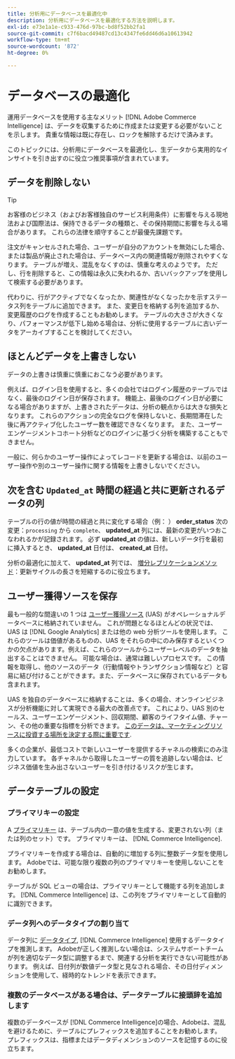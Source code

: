 ```yaml
---
title: 分析用にデータベースを最適化中
description: 分析用にデータベースを最適化する方法を説明します。
exl-id: e73e1a1e-c933-476d-97bc-bd8f52bb2fa1
source-git-commit: c7f6bacd49487cd13c4347fe6dd46d6a10613942
workflow-type: tm+mt
source-wordcount: '872'
ht-degree: 0%

---
```


# データベースの最適化

運用データベースを使用する主なメリット [!DNL Adobe Commerce Intelligence] は、データを収集するために作成または変更する必要がないことを示します。 貴重な情報は既に存在し、ロックを解除するだけで済みます。

このトピックには、分析用にデータベースを最適化し、生データから実用的なインサイトを引き出すのに役立つ推奨事項が含まれています。

## データを削除しない

>[!TIP]
>
>お客様のビジネス（およびお客様独自のサービス利用条件）に影響を与える現地法および国際法は、保持できるデータの種類と、その保持期間に影響を与える場合があります。 これらの法律を順守することが最優先課題です。

注文がキャンセルされた場合、ユーザーが自分のアカウントを無効にした場合、または製品が廃止された場合は、データベース内の関連情報が削除されやすくなります。 テーブルが増え、混乱をなくすのは、慎重な考えのようです。 ただし、行を削除すると、この情報は永久に失われるか、古いバックアップを使用して検索する必要があります。

代わりに、行がアクティブでなくなったか、関連性がなくなったかを示すステータス列をテーブルに追加できます。 また、変更日を格納する列を追加するか、変更履歴のログを作成することもお勧めします。 テーブルの大きさが大きくなり、パフォーマンスが低下し始める場合は、分析に使用するテーブルに古いデータをアーカイブすることを検討してください。

## ほとんどデータを上書きしない

データの上書きは慎重に慎重におこなう必要があります。

例えば、ログイン日を使用すると、多くの会社ではログイン履歴のテーブルではなく、最後のログイン日が保存されます。 機能上、最後のログイン日が必要になる場合がありますが、上書きされたデータは、分析の観点からは大きな損失となります。 これらのアクションの完全なログを保持しないと、長期間滞在した後に再アクティブ化したユーザー数を確認できなくなります。 また、ユーザーエンゲージメントコホート分析などのログインに基づく分析を構築することもできません。

一般に、何らかのユーザー操作によってレコードを更新する場合は、以前のユーザー操作や別のユーザー操作に関する情報を上書きしないでください。

## 次を含む `Updated_at` 時間の経過と共に更新されるデータの列

テーブルの行の値が時間の経過と共に変化する場合（例： ） **order\_status** 次の変更：`processing` から `complete`、 **updated\_at** 列には、最新の変更がいつおこなわれるかが記録されます。 必ず **updated\_at** の値は、新しいデータ行を最初に挿入するとき、 **updated\_at** 日付は、 **created\_at** 日付。

分析の最適化に加えて、 **updated\_at** 列では、 [増分レプリケーションメソッド](../data-analyst/data-warehouse-mgr/cfg-replication-methods.md)：更新サイクルの長さを短縮するのに役立ちます。

## ユーザー獲得ソースを保存

最も一般的な間違いの 1 つは [ユーザー獲得ソース](../data-analyst/analysis/google-track-user-acq.md) (UAS) がオペレーショナルデータベースに格納されていません。 これが問題となるほとんどの状況では、UAS は [!DNL Google Analytics] または他の web 分析ツールを使用します。 これらのツールは価値があるものの、UAS をそれらの中にのみ保存するといくつかの欠点があります。例えば、これらのツールからユーザーレベルのデータを抽出することはできません。 可能な場合は、通常は難しいプロセスです。 この情報を取得し、他のソースのデータ（行動情報やトランザクション情報など）と容易に結び付けることができます。また、データベースに保存されているデータも含まれます。

UAS を独自のデータベースに格納することは、多くの場合、オンラインビジネスが分析機能に対して実現できる最大の改善点です。 これにより、UAS 別のセールス、ユーザーエンゲージメント、回収期間、顧客のライフタイム値、チャーン、その他の重要な指標を分析できます。 [このデータは、マーケティングリソースに投資する場所を決定する際に重要です](../data-analyst/analysis/most-value-source-channel.md).

多くの企業が、最低コストで新しいユーザーを提供するチャネルの検索にのみ注力しています。 各チャネルから取得したユーザーの質を追跡しない場合は、ビジネス価値を生み出さないユーザーを引き付けるリスクが生じます。

## データテーブルの設定

### プライマリキーの設定

A [プライマリキー](https://en.wikipedia.org/wiki/Unique_key) は、テーブル内の一意の値を生成する、変更されない列（または列のセット）です。 プライマリキーは、 [!DNL Commerce Intelligence].

プライマリキーを作成する場合は、自動的に増加する列に整数データ型を使用します。 Adobeでは、可能な限り複数の列のプライマリキーを使用しないことをお勧めします。

テーブルが SQL ビューの場合は、プライマリキーとして機能する列を追加します。 [!DNL Commerce Intelligence] は、この列をプライマリキーとして自動的に識別できます。

### データ列へのデータタイプの割り当て

データ列に [データタイプ](https://en.wikipedia.org/wiki/Data_type), [!DNL Commerce Intelligence] 使用するデータタイプを推測します。 Adobeが正しく推測しない場合は、システムサポートチームが列を適切なデータ型に調整するまで、関連する分析を実行できない可能性があります。 例えば、日付列が数値データ型と見なされる場合、その日付ディメンションを使用して、経時的なトレンドを表示できます。

### 複数のデータベースがある場合は、データテーブルに接頭辞を追加します

複数のデータベースが [!DNL Commerce Intelligence]の場合、Adobeは、混乱を避けるために、テーブルにプレフィックスを追加することをお勧めします。 プレフィックスは、指標またはデータディメンションのソースを記憶するのに役立ちます。

